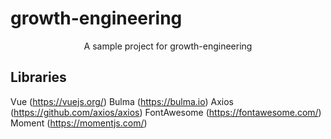 # growth-engineering
<p align="center">A sample project for growth-engineering</p>

## Libraries
Vue (https://vuejs.org/)
Bulma (https://bulma.io)
Axios (https://github.com/axios/axios)
FontAwesome (https://fontawesome.com/)
Moment (https://momentjs.com/)